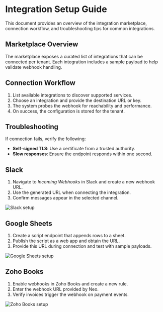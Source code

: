# Integration Setup Guide

This document provides an overview of the integration marketplace, connection workflow, and troubleshooting tips for common integrations.

## Marketplace Overview

The marketplace exposes a curated list of integrations that can be connected per tenant. Each integration includes a sample payload to help validate webhook handling.

## Connection Workflow

1. List available integrations to discover supported services.
2. Choose an integration and provide the destination URL or key.
3. The system probes the webhook for reachability and performance.
4. On success, the configuration is stored for the tenant.

## Troubleshooting

If connection fails, verify the following:

- **Self-signed TLS**: Use a certificate from a trusted authority.
- **Slow responses**: Ensure the endpoint responds within one second.

## Slack

1. Navigate to *Incoming Webhooks* in Slack and create a new webhook URL.
2. Use the generated URL when connecting the integration.
3. Confirm messages appear in the selected channel.

![Slack setup](images/slack_setup.png)

## Google Sheets

1. Create a script endpoint that appends rows to a sheet.
2. Publish the script as a web app and obtain the URL.
3. Provide this URL during connection and test with sample payloads.

![Google Sheets setup](images/google_sheets_setup.png)

## Zoho Books

1. Enable webhooks in Zoho Books and create a new rule.
2. Enter the webhook URL provided by Neo.
3. Verify invoices trigger the webhook on payment events.

![Zoho Books setup](images/zoho_books_setup.png)

